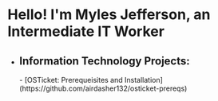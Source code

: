 # Hello! I'm Myles Jefferson, an Intermediate IT Worker

- <h2> Information Technology Projects:</h2>
  - [OSTicket: Prerequeisites and Installation](https://github.com/airdasher132/osticket-prereqs)
